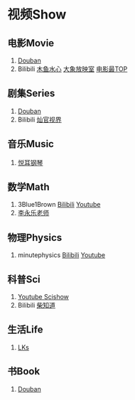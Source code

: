 # 视频Show

## 电影Movie
1. [Douban](https://movie.douban.com/top250)
2. Bilibili [木鱼水心](https://space.bilibili.com/927587) [大象放映室](https://space.bilibili.com/49246269) [电影最TOP](https://space.bilibili.com/17819768)

## 剧集Series
1. [Douban](https://movie.douban.com/tv/#!type=tv&tag=热门&sort=rank&page_limit=20&page_start=20)
2. Bilibili [灿官视界](https://space.bilibili.com/390340739)

## 音乐Music
1. [悦耳钢琴](https://space.bilibili.com/431581976)

## 数学Math
1. 3Blue1Brown [Bilibili](https://space.bilibili.com/88461692/video?tid=36&page=1&keyword=&order=pubdate) [Youtube](https://www.youtube.com/channel/UCYO_jab_esuFRV4b17AJtAw)
2. [李永乐老师](https://space.bilibili.com/9458053)

## 物理Physics
1. minutephysics [Bilibili](https://search.bilibili.com/all?keyword=%E5%88%86%E9%92%9F%E7%89%A9%E7%90%86) [Youtube](https://www.youtube.com/user/minutephysics?hl=zh-CN)

## 科普Sci
1. [Youtube Scishow](https://www.youtube.com/scishow)
2. Bilibili [柴知道](https://space.bilibili.com/26798384)

## 生活Life
1. [LKs](https://space.bilibili.com/125526)

## 书Book
1. [Douban](https://www.douban.com/doulist/513669/?start=25&sort=time&playable=0&sub_type=4)

